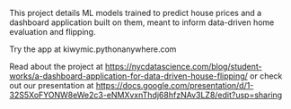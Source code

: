 This project details ML models trained to predict house prices and a dashboard application built on them, meant to inform data-driven home evaluation and flipping.

Try the app at kiwymic.pythonanywhere.com

Read about the project at https://nycdatascience.com/blog/student-works/a-dashboard-application-for-data-driven-house-flipping/
or check out our presentation at https://docs.google.com/presentation/d/1-32S5XoFYONW8eWe2c3-eNMXvxnThdj68hfzNAv3LZ8/edit?usp=sharing
